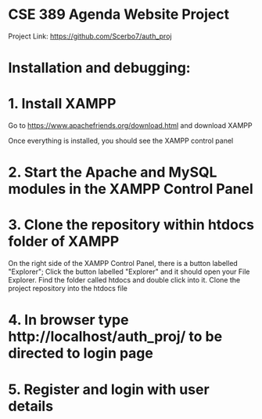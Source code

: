 # CSE 389 Agenda Website Project

Project Link: https://github.com/Scerbo7/auth_proj


# Installation and debugging:

# 1. Install XAMPP
Go to https://www.apachefriends.org/download.html and download XAMPP

Once everything is installed, you should see the XAMPP control panel

# 2. Start the Apache and MySQL modules in the XAMPP Control Panel

# 3. Clone the repository within htdocs folder of XAMPP
On the right side of the XAMPP Control Panel, there is a button labelled "Explorer"; Click the button labelled "Explorer" and
it should open your File Explorer. Find the folder called htdocs and double click into it. Clone the project repository into the htdocs file

# 4. In browser type http://localhost/auth_proj/ to be directed to login page

# 5. Register and login with user details
